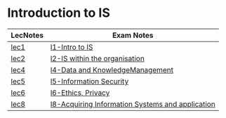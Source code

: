 # Introduction to IS

|LecNotes| Exam Notes|
|--|--|
|[lec1](lec1.md)|[l1-Intro to IS](./revision/l1.md)|
|[lec2](lec2.md)|[l2-IS within the organisation](./revision/l2.md)|
|[lec4](lec4.md)|[l4-Data and KnowledgeManagement](./revision/l4.md)|
|[lec5](lec5.md)|[l5-Information Security](./revision/l5.md)|
|[lec6](lec6.md)|[l6-Ethics, Privacy](./revision/l6.md)|
|[lec8](lec8.md)|[l8-Acquiring Information Systems and application](./revision/l8.md)|

